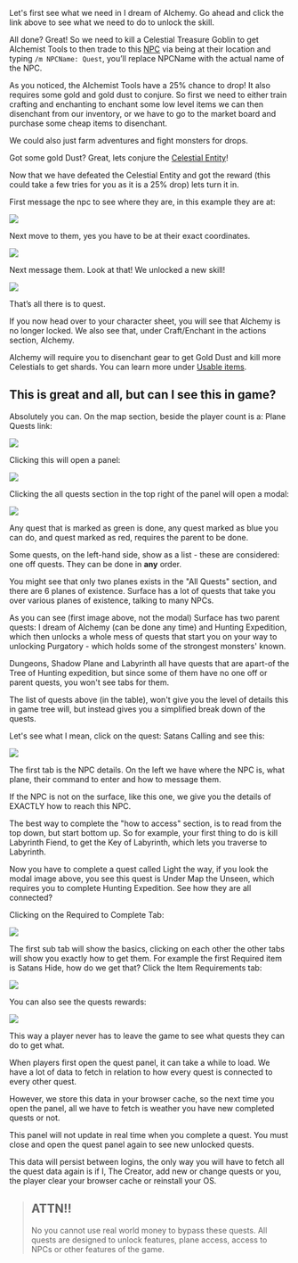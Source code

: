 
Let's first see what we need in I dream of Alchemy. Go ahead and click the link above to see what we need to do to unlock the skill.

All done? Great! So we need to kill a Celestial Treasure Goblin to get Alchemist Tools to then trade to this [NPC](/information/npcs) via 
being at their location and typing `/m NPCName: Quest`, you’ll replace NPCName with the actual name of the NPC.

As you noticed, the Alchemist Tools have a 25% chance to drop! It also requires some gold and gold dust to conjure. 
So first we need to either train crafting and enchanting to enchant some low level items we can then disenchant from our 
inventory, or we have to go to the market board and purchase some cheap items to disenchant.

We could also just farm adventures and fight monsters for drops.

Got some gold Dust? Great, lets conjure the [Celestial Entity](/information/celstials)!

Now that we have defeated the Celestial Entity and got the reward (this could take a few tries for you as it is a 25% drop) lets turn it in.

First message the npc to see where they are, in this example they are at:

<div class="mb-4">
    <a href="/storage/info/quests/images/find-npc.png" class="glightbox">
        <img src="/storage/info/quests/images/find-npc.png" class="img-fluid" />
    </a>
</div>

Next move to them, yes you have to be at their exact coordinates.

<div class="mb-4">
    <a href="/storage/info/quests/images/at-location.png" class="glightbox">
        <img src="/storage/info/quests/images/at-location.png" class="img-fluid" />
    </a>
</div>

Next message them. Look at that! We unlocked a new skill!

<div class="mb-4">
    <a href="/storage/info/quests/images/completed-quest.png" class="glightbox">
        <img src="/storage/info/quests/images/completed-quest.png" class="img-fluid" />
    </a>
</div>

That’s all there is to quest. 

If you now head over to your character sheet, you will see that Alchemy is no longer locked. We also see that, under Craft/Enchant in 
the actions section, Alchemy.

Alchemy will require you to disenchant gear to get Gold Dust and kill more Celestials to get shards. You can learn more under [Usable items](/information/usable-items).

## This is great and all, but can I see this in game?

Absolutely you can. On the map section, beside the player count is a: Plane Quests link:

<div class="mb-4">
    <a href="/storage/info/quests/images/plane-quests.png" class="glightbox">
        <img src="/storage/info/quests/images/plane-quests.png" class="img-fluid" />
    </a>
</div>

Clicking this will open a panel:

<div class="mb-4">
    <a href="/storage/info/quests/images/plane-quests-section.png" class="glightbox">
        <img src="/storage/info/quests/images/plane-quests-section.png" class="img-fluid" />
    </a>
</div>

Clicking the all quests section in the top right of the panel will open a modal:

<div class="mb-4">
    <a href="/storage/info/quests/images/all-quests.png" class="glightbox">
        <img src="/storage/info/quests/images/all-quests.png" class="img-fluid" />
    </a>
</div>

Any quest that is marked as green is done, any quest marked as blue you can do, and quest marked as red, requires the parent to be done.

Some quests, on the left-hand side, show as a list - these are considered: one off quests. They can be done in **any** order.

You might see that only two planes exists in the "All Quests" section, and there are 6 planes of existence. Surface has a lot of quests
that take you over various planes of existence, talking to many NPCs. 

As you can see (first image above, not the modal) Surface has two parent quests: I dream of Alchemy (can be done any time)
and Hunting Expedition, which then unlocks a whole mess of quests that start you on your way to unlocking Purgatory - which holds some of the 
strongest monsters' known.

Dungeons, Shadow Plane and Labyrinth all have quests that are apart-of the Tree of Hunting expedition, but since some of them have no one off or parent quests,
you won't see tabs for them.

The list of quests above (in the table), won't give you the level of details this in game tree will, but instead gives you a simplified break down of the
quests.

Let's see what I mean, click on the quest: Satans Calling and see this:

<div class="mb-4">
    <a href="/storage/info/quests/images/example-quest-npc-info.png" class="glightbox">
        <img src="/storage/info/quests/images/example-quest-npc-info.png" class="img-fluid" />
    </a>
</div>

The first tab is the NPC details. On the left we have where the NPC is, what plane, their command to enter and how to message them.

If the NPC is not on the surface, like this one, we give you the details of EXACTLY how to reach this NPC.

The best way to complete the "how to access" section, is to read from the top down, but start bottom up. So for example, your first thing to do is kill Labyrinth Fiend,
to get the Key of Labyrinth, which lets you traverse to Labyrinth.

Now you have to complete a quest called Light the way, if you look the modal image above, you see this quest is Under Map the Unseen, which requires you to complete
Hunting Expedition. See how they are all connected?

Clicking on the Required to Complete Tab:

<div class="mb-4">
    <a href="/storage/info/quests/images/required-to-complete.png" class="glightbox">
        <img src="/storage/info/quests/images/required-to-complete.png" class="img-fluid" />
    </a>
</div>

The first sub tab will show the basics, clicking on each other the other tabs will show you exactly how to get them. For example the first Required item is Satans Hide,
how do we get that? Click the Item Requirements tab:

<div class="mb-4">
    <a href="/storage/info/quests/images/item-requirements.png" class="glightbox">
        <img src="/storage/info/quests/images/item-requirements.png" class="img-fluid" />
    </a>
</div>

You can also see the quests rewards:

<div class="mb-4">
    <a href="/storage/info/quests/images/reward-data.png" class="glightbox">
        <img src="/storage/info/quests/images/reward-data.png" class="img-fluid" />
    </a>
</div>

This way a player never has to leave the game to see what quests they can do to get what.

When players first open the quest panel, it can take a while to load. We have a lot of data to fetch in relation to how every quest is connected to every other quest.

However, we store this data in your browser cache, so the next time you open the panel, all we have to fetch is weather you have new completed quests or not.

This panel will not update in real time when you complete a quest. You must close and open the quest panel again to see new unlocked quests.

This data will persist between logins, the only way you will have to fetch all the quest data again is if I, The Creator, add new or change quests or you, 
the player clear your browser cache or reinstall your OS.

> ## ATTN!!
> 
> No you cannot use real world money to bypass these quests. All quests are designed to unlock features, plane access, access to NPCs or other features of the game.
